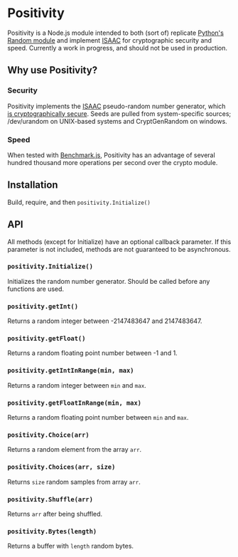 # Positivity
Positivity is a Node.js module intended to both (sort of) replicate [Python's Random module](https://docs.python.org/3/library/random.html) and implement [ISAAC](http://burtleburtle.net/bob/rand/isaacafa.html) for cryptographic security and speed. Currently a work in progress, and should not be used in production.

## Why use Positivity?
### Security
Positivity implements the [ISAAC](http://burtleburtle.net/bob/rand/isaacafa.html) pseudo-random number generator, which [is cryptographically secure](https://crypto.stackexchange.com/questions/15976/is-isaac-cipher-cryptographically-secure). Seeds are pulled from system-specific sources; /dev/urandom on UNIX-based systems and CryptGenRandom on windows.

### Speed
When tested with [Benchmark.js](https://benchmarkjs.com/), Positivity has an advantage of several hundred thousand more operations per second over the crypto module.

## Installation
Build, require, and then `positivity.Initialize()`

## API
All methods (except for Initialize) have an optional callback parameter. If this parameter is not included, methods are not guaranteed to be asynchronous.

### `positivity.Initialize()`
Initializes the random number generator. Should be called before any functions are used.

### `positivity.getInt()`
Returns a random integer between -2147483647 and 2147483647.

### `positivity.getFloat()`
Returns a random floating point number between -1 and 1.

### `positivity.getIntInRange(min, max)`
Returns a random integer between `min` and `max`.

### `positivity.getFloatInRange(min, max)`
Returns a random floating point number between `min` and `max`.

### `positivity.Choice(arr)`
Returns a random element from the array `arr`.

### `positivity.Choices(arr, size)`
Returns `size` random samples from array `arr`.

### `positivity.Shuffle(arr)`
Returns `arr` after being shuffled.

### `positivity.Bytes(length)`
Returns a buffer with `length` random bytes.
